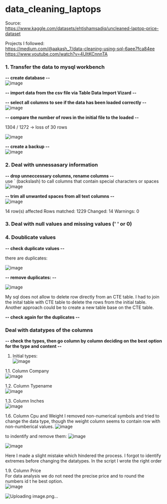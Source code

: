 # data_cleaning_laptops  
Source:  
https://www.kaggle.com/datasets/ehtishamsadiq/uncleaned-laptop-price-dataset  

Projects I followed:  
https://medium.com/@aakash_7/data-cleaning-using-sql-6aee7fca84ee  
https://www.youtube.com/watch?v=4UltKCnnnTA  

###  1. Transfer the data to mysql workbench  

**--  create database  --**  
![image](https://github.com/user-attachments/assets/a6a47800-dbfa-4d46-be17-37083c753050)

**--  import data from the csv file via Table Data Import Vizard --**  

**--  select all columns to see if the data has been loaded correctly --** 
![image](https://github.com/user-attachments/assets/1d88c02e-ffd6-4616-a294-922b53253b1c)

**--  compare the number of rows in the initial file to the loaded  --**   

1304 / 1272 -> loss of 30 rows

![image](https://github.com/user-attachments/assets/4b48bfbf-422b-417c-b0e7-6c481ba71e8c)

**--  create a backup --**  
![image](https://github.com/user-attachments/assets/83346732-6952-4eb1-88b9-093fdde049a9)


### 2. Deal with unnessasary information

**-- drop unneccessary columns, rename columns --**  
use ` (backslash) to call columns that contain special characters or spaces  
![image](https://github.com/user-attachments/assets/b0a8721d-77ab-43de-8be4-b448fe626086)

**-- trim all unwanted spaces from all text columns --**   
![image](https://github.com/user-attachments/assets/a9069ddb-925d-4bd7-a1e5-9ef05ddd3078)  

14 row(s) affected Rows matched: 1229  Changed: 14  Warnings: 0


### 3. Deal with null values and missing values (' ' or 0)  



### 4. Doublicate values

**-- check duplicate values --**    

there are duplicates:

![image](https://github.com/user-attachments/assets/be437edc-8e00-4c69-a067-0805b47bbd98)

**-- remove duplicates: --**   

![image](https://github.com/user-attachments/assets/b4f03ee0-bb78-47e2-be2b-16f7bdf85f0d)

My sql does not allow to delete row  directly from an CTE table. I had to join the inital table with CTE table to delete the rows from the initial table. Another approach could be to create a new table base on  the CTE table.  

**-- check again for the duplicates --** 


### Deal with datatypes of the columns  
**-- check the types, then go column by column deciding on the best option for the type and content --**  

1. Initial types:  
![image](https://github.com/user-attachments/assets/b7b2ce6e-9720-4b54-89ad-111a2802aa5e)  

1.1. Column Company  
![image](https://github.com/user-attachments/assets/04fe0671-75cf-4381-bbf6-5cad6f9a1513)

1.2. Column Typename  
![image](https://github.com/user-attachments/assets/ef1b9696-c86b-4d87-92e1-908a4f0f6ea5)  


1.3. Column Inches  
![image](https://github.com/user-attachments/assets/d05910a7-21ff-44b5-a4cb-49cc4545050d)  



1.6. Column Cpu and Weight 
I removed non-numerical symbols and tried to change the data type, though the weight column seems to contain row with non-numberical values. 
![image](https://github.com/user-attachments/assets/9c91cc7f-807a-490d-b50d-2f9aeed44f3d)

to indentify and remove them: 
![image](https://github.com/user-attachments/assets/fcaaad36-9871-493b-9f11-405798883e0c)

![image](https://github.com/user-attachments/assets/4ec8615e-0920-41de-a4de-bf1be1db6402)  

Here I made a slight mistake which hindered the process. I forgot to identify extremes before changing the datatypes. In the script I wrote the right order






1.9. Column Price  
For data analysis we do not need the precise price and  to round the numbers id t he best option.  
![image](https://github.com/user-attachments/assets/0274a0e2-4bcc-4764-b985-77110df642ef)  


![Uploading image.png…]()











